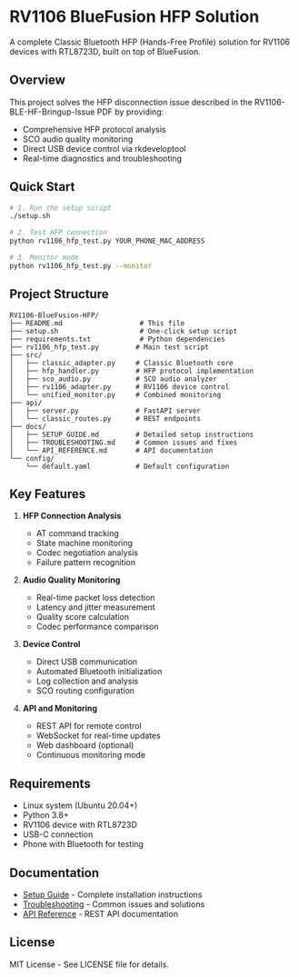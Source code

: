 # RV1106 BlueFusion HFP Solution

A complete Classic Bluetooth HFP (Hands-Free Profile) solution for RV1106 devices with RTL8723D, built on top of BlueFusion.

## Overview

This project solves the HFP disconnection issue described in the RV1106-BLE-HF-Bringup-Issue PDF by providing:
- Comprehensive HFP protocol analysis
- SCO audio quality monitoring
- Direct USB device control via rkdeveloptool
- Real-time diagnostics and troubleshooting

## Quick Start

```bash
# 1. Run the setup script
./setup.sh

# 2. Test HFP connection
python rv1106_hfp_test.py YOUR_PHONE_MAC_ADDRESS

# 3. Monitor mode
python rv1106_hfp_test.py --monitor
```

## Project Structure

```
RV1106-BlueFusion-HFP/
├── README.md                   # This file
├── setup.sh                    # One-click setup script
├── requirements.txt            # Python dependencies
├── rv1106_hfp_test.py         # Main test script
├── src/
│   ├── classic_adapter.py     # Classic Bluetooth core
│   ├── hfp_handler.py         # HFP protocol implementation
│   ├── sco_audio.py           # SCO audio analyzer
│   ├── rv1106_adapter.py      # RV1106 device control
│   └── unified_monitor.py     # Combined monitoring
├── api/
│   ├── server.py              # FastAPI server
│   └── classic_routes.py      # REST endpoints
├── docs/
│   ├── SETUP_GUIDE.md         # Detailed setup instructions
│   ├── TROUBLESHOOTING.md     # Common issues and fixes
│   └── API_REFERENCE.md       # API documentation
└── config/
    └── default.yaml           # Default configuration
```

## Key Features

1. **HFP Connection Analysis**
   - AT command tracking
   - State machine monitoring
   - Codec negotiation analysis
   - Failure pattern recognition

2. **Audio Quality Monitoring**
   - Real-time packet loss detection
   - Latency and jitter measurement
   - Quality score calculation
   - Codec performance comparison

3. **Device Control**
   - Direct USB communication
   - Automated Bluetooth initialization
   - Log collection and analysis
   - SCO routing configuration

4. **API and Monitoring**
   - REST API for remote control
   - WebSocket for real-time updates
   - Web dashboard (optional)
   - Continuous monitoring mode

## Requirements

- Linux system (Ubuntu 20.04+)
- Python 3.8+
- RV1106 device with RTL8723D
- USB-C connection
- Phone with Bluetooth for testing

## Documentation

- [Setup Guide](docs/SETUP_GUIDE.md) - Complete installation instructions
- [Troubleshooting](docs/TROUBLESHOOTING.md) - Common issues and solutions
- [API Reference](docs/API_REFERENCE.md) - REST API documentation

## License

MIT License - See LICENSE file for details.